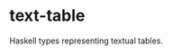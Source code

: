 text-table
==================================================================

Haskell types representing textual tables.

